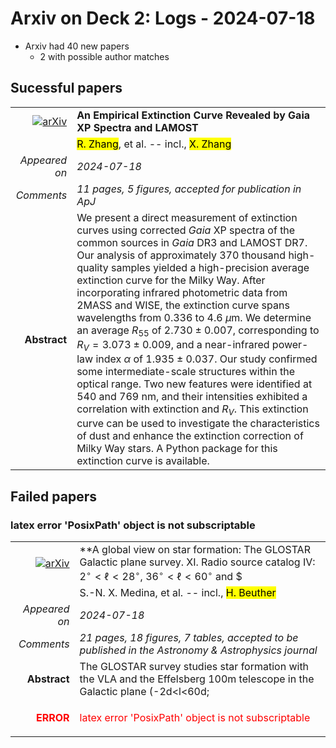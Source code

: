 # Arxiv on Deck 2: Logs - 2024-07-18

* Arxiv had 40 new papers
    * 2 with possible author matches

## Sucessful papers


|||
|---:|:---|
| [![arXiv](https://img.shields.io/badge/arXiv-2407.12386-b31b1b.svg)](https://arxiv.org/abs/2407.12386) | **An Empirical Extinction Curve Revealed by Gaia XP Spectra and LAMOST**  |
|| <mark>R. Zhang</mark>, et al. -- incl., <mark>X. Zhang</mark> |
|*Appeared on*| *2024-07-18*|
|*Comments*| *11 pages, 5 figures, accepted for publication in ApJ*|
|**Abstract**|            We present a direct measurement of extinction curves using corrected $Gaia$ XP spectra of the common sources in $Gaia$ DR3 and LAMOST DR7. Our analysis of approximately 370 thousand high-quality samples yielded a high-precision average extinction curve for the Milky Way. After incorporating infrared photometric data from 2MASS and WISE, the extinction curve spans wavelengths from 0.336 to 4.6 $\mu$m. We determine an average $R_{55}$ of $2.730 \pm 0.007$, corresponding to $R_V= 3.073 \pm 0.009$, and a near-infrared power-law index $\alpha$ of $1.935 \pm 0.037$. Our study confirmed some intermediate-scale structures within the optical range. Two new features were identified at 540 and 769 nm, and their intensities exhibited a correlation with extinction and $R_V$. This extinction curve can be used to investigate the characteristics of dust and enhance the extinction correction of Milky Way stars. A Python package for this extinction curve is available.         |

## Failed papers

### latex error 'PosixPath' object is not subscriptable 


|||
|---:|:---|
| [![arXiv](https://img.shields.io/badge/arXiv-2407.12585-b31b1b.svg)](https://arxiv.org/abs/2407.12585) | **A global view on star formation: The GLOSTAR Galactic plane survey. XI. Radio source catalog IV: $2^\circ < \ell < 28^\circ$, $36^\circ < \ell < 60^\circ$ and $|b| < 1^\circ$**  |
|| S.-N. X. Medina, et al. -- incl., <mark>H. Beuther</mark> |
|*Appeared on*| *2024-07-18*|
|*Comments*| *21 pages, 18 figures, 7 tables, accepted to be published in the Astronomy & Astrophysics journal*|
|**Abstract**|            The GLOSTAR survey studies star formation with the VLA and the Effelsberg 100m telescope in the Galactic plane (-2d<l<60d; |b|<1d) and the Cygnus X region with unprecedented sensitivity in both flux density (~50uJy/beam) and the capability of detecting emission with angular scales in the range from 1" to the largest radio structures in the Galaxy. We provide a complete GLOSTAR-VLA D-configuration radio source catalog for the covered part of the Galactic disk. A catalog for the pilot region (28d<l<36d) has been published in a previous paper and here we present the complementary catalog for the area within 2d<l<28d, 36d<l<60d and |b|<1d. Observations were taken with the VLA in a 4-8GHz band to image 100 degrees$^2$ of the inner Galactic disk at a reference frequency of 5.8GHz, using 260h of telescope time. We determined spectral indices inside the observed band and in the frequency range 1.4-5.8GHz by complementing our results with those from the THOR survey (1-2GHz). The final images have an angular resolution of 18" and an average sensitivity of 123uJy/beam. The sensitivity is better (~60uJy/beam) in areas free of extended emission. The Galactic disk catalog presented in this work, consists of 11211 radio sources. Of these, 1965 are known large-scale structure sources such as star-forming region complexes, well-known SNRs, SNR candidates or parts thereof. The remaining 9227 are discrete individual sources. Source parameters, namely flux densities, sizes, spectral indices, and classifications are reported. We identify 769 HII region candidates, 359 are newly classified as such. The mean value of spectral indices of 225 HII regions is 0.14$\pm$0.02, consistent with most of them emitting optically thin thermal radio emission. Combining our results with the previously published catalog of the pilot region, the final GLOSTAR-VLA D-configuration catalog contains 12981 radio sources.         |
|<p style="color:red"> **ERROR** </p>| <p style="color:red">latex error 'PosixPath' object is not subscriptable</p> |

